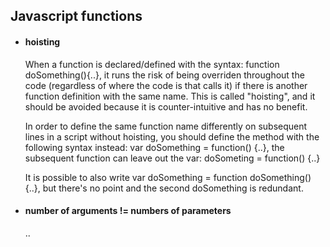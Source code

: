 Javascript functions
--
<ul>
<li><h4>hoisting</h4></li>

When a function is declared/defined with the syntax: function doSomething(){..},
it runs the risk of being overriden throughout the code (regardless of where the code is that calls
it) if there is another function definition with the same name. This is called "hoisting", and it should
be avoided because it is counter-intuitive and has no benefit.


In order to define the same function name differently on subsequent lines in a script without hoisting, you should
define the method with the following syntax instead: var doSomething = function() {..}, the
subsequent function can leave out the var: doSometing = function() {..}


It is possible to also write var doSomething = function doSomething() {..}, but there's no point
and the second doSomething is redundant.

<li><h4>number of arguments != numbers of parameters</h4></li>

..
